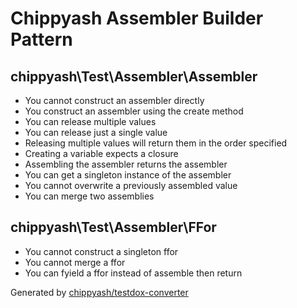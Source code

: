 # Chippyash Assembler Builder Pattern

## chippyash\Test\Assembler\Assembler

*  You cannot construct an assembler directly
*  You construct an assembler using the create method
*  You can release multiple values
*  You can release just a single value
*  Releasing multiple values will return them in the order specified
*  Creating a variable expects a closure
*  Assembling the assembler returns the assembler
*  You can get a singleton instance of the assembler
*  You cannot overwrite a previously assembled value
*  You can merge two assemblies

## chippyash\Test\Assembler\FFor

*  You cannot construct a singleton ffor
*  You cannot merge a ffor
*  You can fyield a ffor instead of assemble then return


Generated by [chippyash/testdox-converter](https://github.com/chippyash/Testdox-Converter)